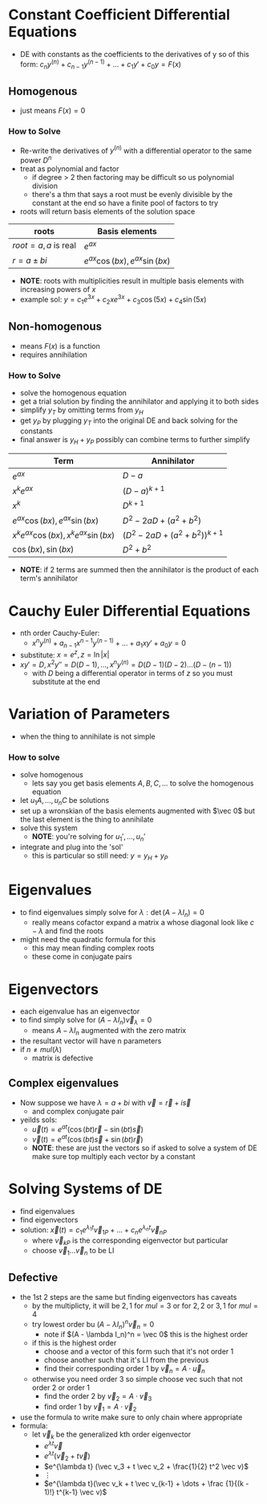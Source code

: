 # Constant Coefficient Differential Equations
- DE with constants as the coefficients to the derivatives of y so of this form: $c_n y^{(n)} + c_{n-1} y^{(n-1)} + \dots + c_1 y' + c_0 y = F(x)$
  
## Homogenous
- just means $F(x) = 0$

### How to Solve
- Re-write the derivatives of $y^{(n)}$ with a differential operator to the same power $D^n$
- treat as polynomial and factor
    - if degree $>$ 2 then factoring may be difficult so us polynomial division
    - there's a thm that says a root must be evenly divisible by the constant at the end so have a finite pool of factors to try
- roots will return basis elements of the solution space

| roots | Basis elements |
|---|---|
| $root = a, a$ is real | $e^{ax}$
| $r = a \pm bi$ | $e^{ax} \cos(bx), e^{ax} \sin(bx)$

- **NOTE**: roots with multiplicities result in multiple basis elements with increasing powers of $x$
- example sol: $y = c_1 e^{3x} + c_2 xe^{3x} + c_3 \cos(5x) + c_4 \sin(5x)$

## Non-homogenous
- means $F(x)$ is a function
- requires annihilation

### How to Solve
- solve the homogenous equation
- get a trial solution by finding the annihilator and applying it to both sides
- simplify $y_T$ by omitting terms from $y_H$
- get $y_P$ by plugging $y_T$ into the original DE and back solving for the constants
- final answer is $y_H + y_P$ possibly can combine terms to further simplify

| Term | Annihilator |
|---|---|
| $e^{ax}$ | $D-a$ |
| $x^k e^{ax}$ | $(D-a)^{k + 1}$ |
| $x^k$ | $D^{k+1}$ |
| $e^{ax} \cos(bx), e^{ax} \sin(bx)$ | $D^2 -2aD + (a^2 + b^2)$ |
| $x^k e^{ax} \cos(bx), x^k e^{ax} \sin(bx)$ | $(D^2 -2aD + (a^2 + b^2))^{k + 1}$ |
| $\cos(bx), \sin(bx)$ | $D^2 + b^2$ |

- **NOTE**: if 2 terms are summed then the annihilator is the product of each term's annihilator

# Cauchy Euler Differential Equations
- nth order Cauchy-Euler:
    - $x^n y^{(n)} + a_{n - 1} x^{n - 1} y^{(n - 1)} + \dots + a_1 xy' + a_0 y = 0$
- substitute: $x = e^z, z = \ln|x|$
- $xy' = D, x^2y'' = D(D - 1), \dots, x^n y^{(n)} = D(D - 1)(D - 2) \dots (D - (n - 1))$
    - with $D$ being a differential operator in terms of $z$ so you must substitute at the end


# Variation of Parameters
- when the thing to annihilate is not simple

### How to solve
- solve homogenous
    - lets say you get basis elements $A, B, C, \dots$ to solve the homogenous equation
- let $u_1 A, \dots, u_n C$ be solutions
- set up a wronskian of the basis elements augmented with $\vec 0$ but the last element is the thing to annihilate
- solve this system
    - **NOTE**: you're solving for $u_1', \dots, u_n'$
- integrate and plug into the 'sol'
    - this is particular so still need: $y = y_H + y_P$

# Eigenvalues
- to find eigenvalues simply solve for $\lambda: \det(A - \lambda I_n) = 0$
    - really means cofactor expand a matrix a whose diagonal look like $c - \lambda$ and find the roots
- might need the quadratic formula for this
    - this may mean finding complex roots
    - these come in conjugate pairs

# Eigenvectors
- each eigenvalue has an eigenvector
- to find simply solve for $(A - \lambda I_n) \vec v_\lambda = 0$
    - means $A - \lambda I_n$ augmented with the zero matrix
- the resultant vector will have n parameters
- if $n \ne mul(\lambda)$
    - matrix is defective

## Complex eigenvalues
- Now suppose we have $\lambda = a + bi$ with $\vec v = \vec r + i \vec s$
    - and complex conjugate pair
- yeilds sols:
    - $\vec u(t) = e^{at} (\cos(bt) \vec r - \sin(bt) \vec s)$
    - $\vec v(t) = e^{at} (\cos(bt) \vec s + \sin(bt) \vec r)$
    - **NOTE**: these are just the vectors so if asked to solve a system of DE make sure top multiply each vector by a constant
    
# Solving Systems of DE
- find eigenvalues
- find eigenvectors
- solution: $\vec x(t) = c_1 e^{\lambda_1 t} \vec v_{1P} + \dots + c_n e^{\lambda_n t} \vec v_{nP}$
    - where $\vec v_{kP}$ is the corresponding eigenvector but particular
    - choose $\vec v_1 \dots \vec v_n$ to be LI

## Defective
- the 1st 2 steps are the same but finding eigenvectors has caveats
    - by the multiplicty, it will be $2, 1$ for $mul = 3$ or for $2, 2$ or $3, 1$ for $mul = 4$
    - try lowest order bu $(A - \lambda I_n)^n \vec v_n = 0$
        - note if $(A - \lambda I_n)^n = \vec 0$ this is the highest order
    - if this is the highest order 
        - choose and a vector of this form such that it's not order 1
        - choose another such that it's LI from the previous
        - find their corresponding order 1 by $\vec v_n = A \cdot \vec u_n$
    - otherwise you need order 3 so simple choose vec such that not order 2 or order 1
        - find the order 2 by $\vec v_2 = A \cdot \vec v_3$
        - find order 1 by $\vec v_1 = A \cdot \vec v_2$
- use the formula to write make sure to only chain where appropriate
- formula:
    - let $\vec v_k$ be the generalized kth order eigenvector
        - $e^{\lambda t} \vec v$
        - $e^{\lambda t}(\vec v_2 + t \vec v)$
        - $e^{\lambda t} (\vec v_3 + t \vec v_2 + \frac{1}{2} t^2 \vec v)$
        - $\vdots$
        - $e^{\lambda t}(\vec v_k + t \vec v_{k-1} + \dots + \frac {1}{(k - 1)!} t^{k-1} \vec v)$